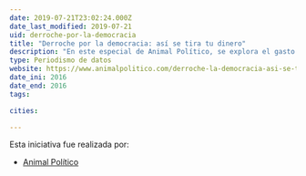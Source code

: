 ```yaml
---
date: 2019-07-21T23:02:24.000Z
date_last_modified: 2019-07-21
uid: derroche-por-la-democracia
title: "Derroche por la democracia: así se tira tu dinero"
description: "En este especial de Animal Político, se explora el gasto electoral para elegir gobernadoresen México y la mayoría de sus estados y cómo esta actividad aumentó considerablemente de un periodo a otro, y con ello una de las promesas de la reforma política, que pretendía bajar el costo de la democracia, se esfumó."
type: Periodismo de datos
website: https://www.animalpolitico.com/derroche-la-democracia-asi-se-tira-dinero/
date_ini: 2016
date_end: 2016
tags:

cities: 

---
```


Esta iniciativa fue realizada por:

- [Animal Político](/organizaciones/animal-politico)
